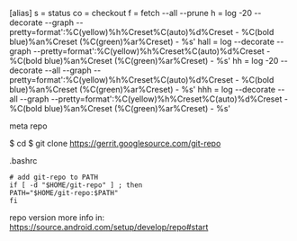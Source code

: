 [alias]
s = status
co = checkout
f = fetch --all --prune
h = log -20 --decorate --graph --pretty=format':%C(yellow)%h%Creset%C(auto)%d%Creset - %C(bold blue)%an%Creset (%C(green)%ar%Creset) - %s'
hall = log --decorate --graph --pretty=format':%C(yellow)%h%Creset%C(auto)%d%Creset - %C(bold blue)%an%Creset (%C(green)%ar%Creset) - %s'
hh = log -20 --decorate --all --graph --pretty=format':%C(yellow)%h%Creset%C(auto)%d%Creset - %C(bold blue)%an%Creset (%C(green)%ar%Creset) -
%s'
hhh = log --decorate --all --graph --pretty=format':%C(yellow)%h%Creset%C(auto)%d%Creset - %C(bold blue)%an%Creset (%C(green)%ar%Creset) -
%s'


meta repo

$ cd
$ git clone https://gerrit.googlesource.com/git-repo

.bashrc
```
# add git-repo to PATH
if [ -d "$HOME/git-repo" ] ; then
PATH="$HOME/git-repo:$PATH"
fi
```
repo version
more info in: https://source.android.com/setup/develop/repo#start
